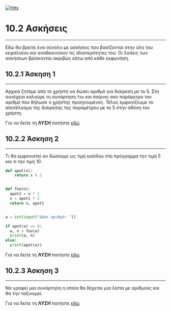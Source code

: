 [![Hits](https://hits.seeyoufarm.com/api/count/incr/badge.svg?url=https%3A%2F%2Fgithub.com%2FEffie375%2FTPTE_PLR&count_bg=%2379C83D&title_bg=%23555555&icon=&icon_color=%23E7E7E7&title=hits&edge_flat=false)](https://hits.seeyoufarm.com)

# 10.2 Ασκήσεις

---

Εδώ θα βρείτε ένα σύνολο με ασκήσεις που βασίζονται στην ύλη του κεφαλαίου και αναδεικνύουν τις ιδιαιτερότητες του. Οι λύσεις των ασκήσεων βρίσκονται ακριβώς κάτω από κάθε εκφωνήση.

## 10.2.1 Άσκηση 1

---

Αρχικά ζητάμε από το χρήστη να δώσει αριθμό για διαίρεση με το 5. Στη συνέχεια καλούμε τη συνάρτηση `foo` και παίρνει σαν παράμετρο τον αριθμό που δήλωσε ο χρήστης προηγουμένος. Τέλος εμφανίζουμε το αποτέλεσμα της διάιρεσης της παραμέτρου με το 5 στην οθόνη του χρήστη.

Για να δείτε τη **ΛΥΣΗ** πατήστε [εδώ](../lectures/source/lecture_10/lecture_10_exercise_1.py)

## 10.2.2 Άσκηση 2

---

Τι θα εµφανιστεί αν δώσουµε ως τιµή εισόδου στο πρόγραµµα την τιµή 5 και τι την τιµή 10.

```python
def apot(x):
    return x % 2


def foo(n):
  apot1 = n * 2
  n = apot1 * 2
  return n, apot1


a = int(input("Δώσε αριθμό: "))

if apot(a) == 0:
  a, n = foo(a)
  print(a, n)
else:
  print(apot(a))
```

Για να δείτε τη **ΛΥΣΗ** πατήστε [εδώ](../lectures/source/lecture_10/lecture_10_exercise_2.py)

## 10.2.3 Άσκηση 3

---

Να γραφεί µια συνάρτηση η οποία θα δέχεται µια λίστα µε αριθµούς και θα την ταξινοµεί.

Για να δείτε τη **ΛΥΣΗ** πατήστε [εδώ](../lectures/source/lecture_10/lecture_10_exercise_3.py)

<!--
## 9.2.4 Άσκηση 4

---

Ένας μεταπτυχιακός φοιτητής για να μπορέσει να πάρει πτυχίο πρέπει να περάσει συγκεκριμένο αριθμό μαθημάτων ανάλογα με το Τμήμα που φοιτά. Στο παρακάτω πρόγραμμα ένας φοιτητής δίνει τον αριθμό των μαθημάτων που χρειάζεται για να πάρει πτυχίο και στη συνέχεια καταχωρεί τη βαθμολογία των μαθημάτων σε μία λίστα με τη χρήση συνάρτησης. Το πρόγραμμα με τη χρήση συνάρτησης υπολογίζει το μέσο όρο. Ο μέσος όρος εμφανίζεται στην οθόνη και έπειτα χρησιμοποιώντας εκ νέου μία συνάρτηση εμφανίζει αν ο φοιτητής πέρασε ή κόπηκε. Βρείτε όλα τα λάθη (συντακτικά ή λογικά) που υπάρχουν στον παρακάτω κώδικα.

```python
def readNums(x):
lista = []
for numbers in range():
arithmos = float(input("Δώσε αριθμό: "))
lista.append(arithmos)
return list

def mesosOros(y):
athroisma = 0
for stoixeio in x:
athroisma = stoixeio
mo = athroisma / len(x)
return mo

def vathmologia(a):
if a >= 5:
print("Πέρασες")
else
print("Κόπηκες")


stoixeio = int(input("Δώσε στοιχεία που περιέχει η λίστα: ")
numbers = readNums()
mesosoros = mesosOros(numbers)
print("Ο μέσος όρος είναι", mesooros)
vatmologia(mesosoros)
```

Για να δείτε τη **ΛΥΣΗ** πατήστε [εδώ](../lectures/source/lecture_10/lecture_10_exercise_4.py)
-->
